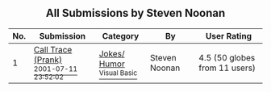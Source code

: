 ﻿<div align="center">

## All Submissions by Steven Noonan

</div>

No.  | Submission | Category | By   | User Rating
---- | ---------- | -------- | ---- | -----------
1 | [Call Trace \(Prank\)<br /><sup>2001-07-11 23:52:02</sup>](https://github.com/Planet-Source-Code/steven-noonan-call-trace-prank__1-23165) | [Jokes/ Humor<br /><sup>Visual Basic</sup>](../ByCategory/jokes-humor__1-40.md) | Steven Noonan | 4.5 (50 globes from 11 users)
